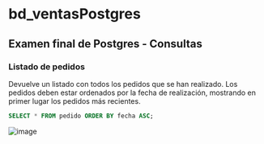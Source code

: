 # bd_ventasPostgres

## Examen final de Postgres - Consultas

### Listado de pedidos

Devuelve un listado con todos los pedidos que se han realizado. Los pedidos deben estar ordenados por la fecha de realización, mostrando en primer lugar los pedidos más recientes.

```sql
SELECT * FROM pedido ORDER BY fecha ASC;
```
![image](https://github.com/Dianaalejandra1446/bd_ventasPostgres/assets/139186201/14bbe3ea-e9a6-4e3a-ac31-c4dcaba6f1ec)



